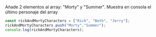 Añade 2 elementos al array: "Morty" y "Summer". Muestra en consola el último personaje del array
```js
const rickAndMortyCharacters = ["Rick", "Beth", "Jerry"];
rickAndMortyCharacters.push("Morty","Summer");
console.log(rickAndMortyCharacters);
```
